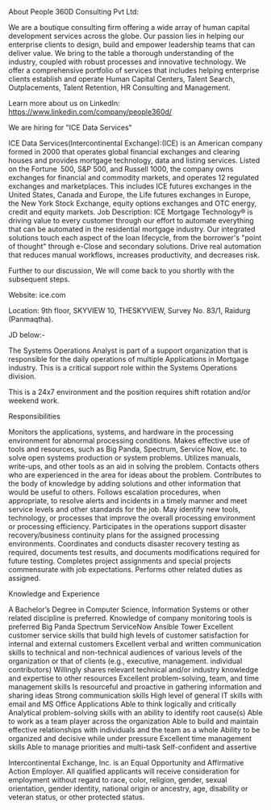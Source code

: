 About People 360D Consulting Pvt Ltd:

We are a boutique consulting firm offering a wide array of human capital development services across the globe. Our passion lies in helping our enterprise clients to design, build and empower leadership teams that can deliver value. We bring to the table a thorough understanding of the industry, coupled with robust processes and innovative technology. We offer a comprehensive portfolio of services that includes helping enterprise clients establish and operate Human Capital Centers, Talent Search, Outplacements, Talent Retention, HR Consulting and Management.

Learn more about us on LinkedIn: https://www.linkedin.com/company/people360d/

 

We are hiring for "ICE Data Services"  

 ICE Data Services(Intercontinental Exchange):(ICE) is an American company formed in 2000 that operates global financial exchanges and clearing houses and provides mortgage technology, data and listing services. Listed on the Fortune 500, S&P 500, and Russell 1000, the company owns exchanges for financial and commodity markets, and operates 12 regulated exchanges and marketplaces. This includes ICE futures exchanges in the United States, Canada and Europe, the Life futures exchanges in Europe, the New York Stock Exchange, equity options exchanges and OTC energy, credit and equity markets.
Job Description: ICE Mortgage Technology® is driving value to every customer through our effort to automate everything
that can be automated in the residential mortgage industry. Our integrated solutions touch each aspect of
the loan lifecycle, from the borrower's "point of thought" through e-Close and secondary solutions. Drive
real automation that reduces manual workflows, increases productivity, and decreases risk.

 

Further to our discussion, We will come back to you shortly with the subsequent steps.

 

 

Website:  ice.com

Location: 9th floor, SKYVIEW 10, THESKYVIEW, Survey No. 83/1, Raidurg (Panmaqtha).

JD below:-

The Systems Operations Analyst is part of a support organization that is responsible for the daily operations of multiple Applications in Mortgage industry.   This is a critical support role within the Systems Operations division.

This is a 24x7 environment and the position requires shift rotation and/or weekend work.

Responsibilities


Monitors the applications, systems, and hardware in the processing environment for abnormal processing conditions.
Makes effective use of tools and resources, such as Big Panda, Spectrum, Service Now, etc. to solve open systems production or system problems.
Utilizes manuals, write-ups, and other tools as an aid in solving the problem. Contacts others who are experienced in the area for ideas about the problem.
Contributes to the body of knowledge by adding solutions and other information that would be useful to others.
Follows escalation procedures, when appropriate, to resolve alerts and incidents in a timely manner and meet service levels and other standards for the job.
May identify new tools, technology, or processes that improve the overall processing environment or processing efficiency.
Participates in the operations support disaster recovery/business continuity plans for the assigned processing environments.
Coordinates and conducts disaster recovery testing as required, documents test results, and documents modifications required for future testing.
Completes project assignments and special projects commensurate with job expectations.
Performs other related duties as assigned.

Knowledge and Experience


A Bachelor’s Degree in Computer Science, Information Systems or other related discipline is preferred.
Knowledge of company monitoring tools is preferred
Big Panda
Spectrum
ServiceNow
Ansible Tower
Excellent customer service skills that build high levels of customer satisfaction for internal and external customers
Excellent verbal and written communication skills to technical and non-technical audiences of various levels of the organization or that of clients (e.g., executive, management. individual contributors)
Willingly shares relevant technical and/or industry knowledge and expertise to other resources
Excellent problem-solving, team, and time management skills
Is resourceful and proactive in gathering information and sharing ideas
Strong communication skills
High level of general IT skills with email and MS Office Applications
Able to think logically and critically
Analytical problem-solving skills with an ability to identify root cause(s)
Able to work as a team player across the organization
Able to build and maintain effective relationships with individuals and the team as a whole
Ability to be organized and decisive while under pressure
Excellent time management skills
Able to manage priorities and multi-task
Self-confident and assertive

Intercontinental Exchange, Inc. is an Equal Opportunity and Affirmative Action Employer.  All qualified applicants will receive consideration for employment without regard to race, color, religion, gender, sexual orientation, gender identity, national origin or ancestry, age, disability or veteran status, or other protected status.  
